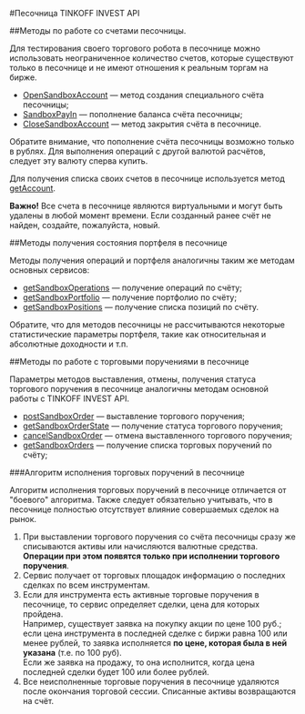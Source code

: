 #Песочница TINKOFF INVEST API

##Методы по работе со счетами песочницы. 

Для тестирования своего торгового робота в песочнице можно использовать неограниченное
количество счетов, которые существуют только в песочнице и не имеют отношения к реальным
торгам на бирже. 

* [OpenSandboxAccount](/investAPI/sandbox#opensandboxaccount) — метод создания специального счёта песочницы;
* [SandboxPayIn](/investAPI/sandbox#sandboxpayin) — пополнение баланса счёта песочницы;
* [CloseSandboxAccount](/investAPI/sandbox#closesandboxaccount) — метод закрытия счёта в песочнице.


Обратите внимание, что пополнение счёта песочницы возможно только в рублях. Для
выполнения операций с другой валютой расчётов, следует эту валюту сперва купить.

Для получения списка своих счетов в песочнице используется метод [getAccount](/investAPI/sandbox#getaccounts).

**Важно!** Все счета в песочнице являются виртуальными и могут быть удалены в любой
момент времени. Если созданный ранее счёт не найден, создайте, пожалуйста, новый. 

##Методы получения состояния портфеля в песочнице

Методы получения операций и портфеля аналогичны таким же методам основных сервисов:

* [getSandboxOperations](/investAPI/sandbox#getsandboxoperations) — получение операций по счёту;
* [getSandboxPortfolio](/investAPI/sandbox#getsandboxportfolio) — получение портфолио по счёту;
* [getSandboxPositions](/investAPI/sandbox#getsandboxpositions) — получение списка позиций по счёту. 

Обратите, что для методов песочницы не рассчитываются некоторые статистические параметры
портфеля, такие как относительная и абсолютные доходности и т.п.

##Методы по работе с торговыми поручениями в песочнице

Параметры методов выставления, отмены, получения статуса торгового поручения в 
песочнице аналогичны методам основной работы с TINKOFF INVEST API. 

* [postSandboxOrder](/investAPI/sandbox#postsandboxorder) — выставление торгового поручения;
* [getSandboxOrderState](/investAPI/sandbox#getsandboxorderstate) — получение статуса торгового поручения;
* [cancelSandboxOrder](/investAPI/sandbox#cancelsandboxorder) — отмена выставленного торгового поручения;
* [getSandboxOrders](/investAPI/sandbox#getsandboxorders) — получение списка торговых поручений по счёту;

<a name="orderexecute"></a>
###Алгоритм исполнения торговых поручений в песочнице

Алгоритм исполнения торговых поручений в песочнице отличается от "боевого" алгоритма. 
Также следует обязательно учитывать, что в песочнице полностью отсутствует влияние
совершаемых сделок на рынок. 

1. При выставлении торгового поручения со счёта песочницы сразу же списываются активы или начисляются
валютные средства. **Операции при этом появятся только при исполнении торгового поручения**.
2. Сервис получает от торговых площадок информацию о последних сделках по всем 
инструментам. 
3. Если для инструмента есть активные торговые поручения в песочнице, то сервис 
определяет сделки, цена для которых пройдена. </br>Например, существует заявка на покупку 
акции по цене 100 руб.; если цена инструмента в последней сделке с биржи равна 100 или менее
рублей, то заявка исполняется **по цене, которая была в ней указана** (т.е. по 100 руб).
</br>Если же заявка на продажу, то она исполнится, когда цена последней сделки будет 100 или более
рублей.
4. Все неисполненные торговые поручения в песочнице удаляются после окончания торговой сессии. 
Списанные активы возвращаются на счёт.
